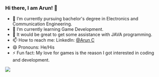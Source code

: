 ### Hi there, I am Arun! 👋

- 🔭 I’m currently pursuing bachelor's degree in Electronics and Communication Engineering.
- 🌱 I’m currently learning Game Development.
- 🤔 It would be great to get some assistance with JAVA programming.
- 📫 How to reach me: LinkedIn: [@Arun C](https://www.linkedin.com/in/arun-c-51aa74213/)
- 😄 Pronouns: He/His
- ⚡ Fun fact: My love for games is the reason I got interested in coding and development.

<img src="https://github-readme-stats.vercel.app/api?username=Arun10072002&&show_icons=true&title_color=14C8C4&icon_color=c81471&text_color=c86b14&bg_color=151515">
